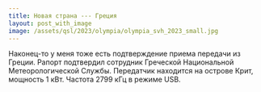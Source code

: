 ```yaml
---
title: Новая страна --- Греция
layout: post_with_image
image: /assets/qsl/2023/olympia/olympia_svh_2023_small.jpg
---
```


Наконец-то у меня тоже есть подтверждение приема
передачи из Греции. Рапорт подтвердил сотрудник
Греческой Национальной Метеорологической Службы.
Передатчик находится на острове Крит, мощность 1 кВт.
Частота 2799 кГц в режиме USB.
